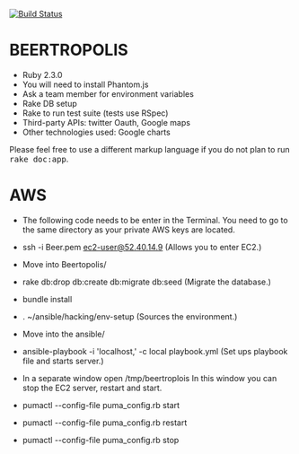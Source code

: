 [![Build Status](https://secure.travis-ci.org/Javi-Rev/Beertropolis.png?branch=master)](http://travis-ci.org/Javi-Rev/Beertropolis)

BEERTROPOLIS
============

* Ruby 2.3.0
* You will need to install Phantom.js
* Ask a team member for environment variables
* Rake DB setup
* Rake to run test suite (tests use  RSpec)
* Third-party APIs: twitter Oauth, Google maps
* Other technologies used: Google charts

Please feel free to use a different markup language if you do not plan to run
<tt>rake doc:app</tt>.

AWS
===

* The following code needs to be enter in the Terminal. You need to go to the same
  directory as your private AWS keys are located.

* ssh -i Beer.pem ec2-user@52.40.14.9  (Allows you to enter EC2.)

* Move into Beertopolis/

* rake db:drop db:create db:migrate db:seed (Migrate the database.)

* bundle install

* .  ~/ansible/hacking/env-setup (Sources the environment.)

* Move into the ansible/ 

* ansible-playbook -i 'localhost,' -c local playbook.yml (Set ups playbook file and starts server.)

* In a separate window open /tmp/beertroplois  In this window you can stop the EC2 server, restart and start.

* pumactl --config-file puma_config.rb start

* pumactl --config-file puma_config.rb restart

* pumactl --config-file puma_config.rb stop

